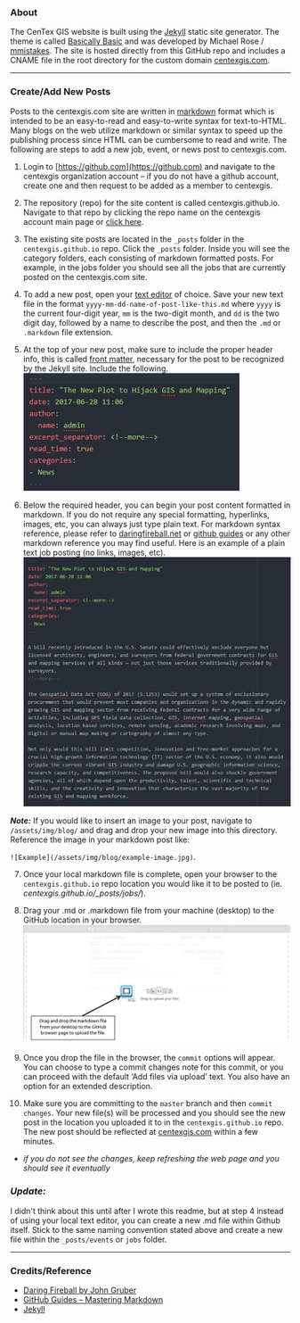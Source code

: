 ### About
The CenTex GIS website is built using the [Jekyll](http://jekyllrb.com/docs/home/) static site generator. The theme is called [Basically Basic](https://github.com/mmistakes/jekyll-theme-basically-basic) and was developed by Michael Rose / [mmistakes](https://github.com/mmistakes). The site is hosted directly from this GitHub repo and includes a CNAME file in the root directory for the custom domain [centexgis.com](http://centexgis.com).

------------------------
### Create/Add New Posts
Posts to the centexgis.com site are written in [markdown](https://daringfireball.net/projects/markdown/syntax) format which is intended to be an easy-to-read and easy-to-write syntax for text-to-HTML. Many blogs on the web utilize markdown or similar syntax to speed up the publishing process since HTML can be cumbersome to read and write. The following are steps to add a new job, event, or news post to centexgis.com.

1. Login to [https://github.com](https://github.com) and navigate to the centexgis organization account – if you do not have a github account, create one and then request to be added as a member to centexgis.

2. The repository (repo) for the site content is called centexgis.github.io. Navigate to that repo by clicking the repo name on the centexgis account main page or [click here](https://github.com/centexgis/centexgis.github.io).

3. The existing site posts are located in the `_posts` folder in the `centexgis.github.io` repo. Click the `_posts` folder. Inside you will see the category folders, each consisting of markdown formatted posts. For example, in the jobs folder you should see all the jobs that are currently posted on the centexgis.com site.

4. To add a new post, open your [text editor](https://atom.io/) of choice. Save your new text file in the format `yyyy-mm-dd-name-of-post-like-this.md` where `yyyy` is the current four-digit year, `mm` is the two-digit month, and `dd` is the two digit day, followed by a name to describe the post, and then the `.md` or `.markdown` file extension.

5. At the top of your new post, make sure to include the proper header info, this is called [front matter](https://jekyllrb.com/docs/frontmatter/), necessary for the post to be recognized by the Jekyll site. Include the following.<br> ![front matter](assets/img/front-matter.jpg)

6. Below the required header, you can begin your post content formatted in markdown. If you do not require any special formatting, hyperlinks, images, etc, you can always just type plain text. For markdown syntax reference, please refer to [daringfireball.net](https://daringfireball.net/projects/markdown/) or [github guides](https://guides.github.com/features/mastering-markdown/) or any other
markdown reference you may find useful. Here is an example of a plain text job posting (no links, images, etc).<br> ![markdown example](assets/img/md_example.jpg)

 ***Note:*** If you would like to insert an image to your post, navigate to `/assets/img/blog/` and drag and drop your new image into this directory. Reference the image in your markdown post like:

 `![Example](/assets/img/blog/example-image.jpg)`.

7. Once your local markdown file is complete, open your browser to the `centexgis.github.io` repo location you would like it to be posted to (ie. *centexgis.github.io/_posts/jobs/*).

8. Drag your .md or .markdown file from your machine (desktop) to the GitHub location in your browser.<br> ![drag drop md](assets/img/drag_md.jpg)

9. Once you drop the file in the browser, the `commit` options will appear. You can choose to type a commit changes note for this commit, or you can proceed with the default ‘Add files via upload’ text. You also have an option for an extended description.

10. Make sure you are committing to the `master` branch and then `commit changes`. Your new file(s) will be processed and you should see the new post in the location you uploaded it to in the `centexgis.github.io` repo. The new post should be reflected at [centexgis.com](http://centexgis.com) within a few minutes.
 - *if you do not see the changes, keep refreshing the web page and you should see it eventually*

### ***Update:***
I didn't think about this until after I wrote this readme, but at step 4 instead of using your local text editor, you can create a new .md file within Github itself. Stick to the same naming convention stated above and create a new file within the `_posts/events` or `jobs` folder.

---------------------
### Credits/Reference
- [Daring Fireball by John Gruber](https://daringfireball.net/projects/markdown/)
- [GitHub Guides – Mastering Markdown](https://guides.github.com/features/mastering-markdown/)
- [Jekyll](https://jekyllrb.com)
